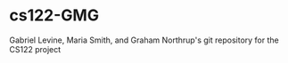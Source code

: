 # cs122-GMG
Gabriel Levine, Maria Smith, and Graham Northrup's git repository for the CS122 project
